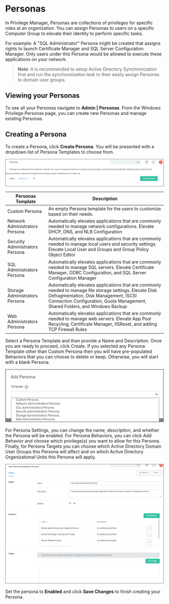 [title]: # (Personas)
[tags]: # (overview)
[priority]: # (11)
# Personas

In Privilege Manager, Personas are collections of privileges for specific roles at an organization. You can assign Personas to users on a specific Computer Group to elevate their identity to perform specific tasks.

For example: A "SQL Administrator" Persona might be created that assigns rights to launch Certificate Manager and SQL Server Configuration Manager. Only users under this Persona would be allowed to execute these applications on your network.

>**Note**:
>It is recommended to setup Active Directory Synchronization first and run the synchronization task to then easily assign Personas to domain user groups.

## Viewing your Personas

To see all your Personas navigate to __Admin | Personas__. From the Windows Privilege Personas page, you can create new Personas and manage existing Personas.

## Creating a Persona

To create a Persona, click __Create Persona__. You will be presented with a dropdown list of Persona Templates to choose from.

![create](images/new_persona.png "Selecting Create Persona")

| Personas Template | Description |
| ----- | ----- |
| Custom Persona | An empty Persona template for the users to customize based on their needs. |
| Network Administrators Persona | Automatically elevates applications that are commonly needed to manage network configurations. Elevate DHCP, DNS, and NLB Configuration |
| Security Administrators Persona | Automatically elevates applications that are commonly needed to manage local users and security settings. Elevate Local User and Groups and Group Policy Object Editor |
| SQL Administrators Persona | Automatically elevates applications that are commonly needed to manage SQL servers. Elevate Certificate Manager, ODBC Configuration, and SQL Server Configuration Manager |
| Storage Administrators Persona | Automatically elevates applications that are commonly needed to manage file storage settings. Elevate Disk Defragmentation, Disk Management, ISCSI Connection Configuration, Quota Management, Shared Folders, and Windows Backup |
| Web Administrators Persona | Automatically elevates applications that are commonly needed to manage web servers. Elevate App Pool Recycling, Certificate Manager, IISReset, and adding TCP Firewall Rules |

Select a Persona Template and then provide a Name and Description. Once you are ready to proceed, click Create. If you selected any Persona Template other than Custom Persona then you will have pre-populated Behaviors that you can choose to delete or keep. Otherwise, you will start with a blank Persona.

![Select Personas Template](images/new_persona_template.png "Select Personas Template")

For Persona Settings, you can change the name, description, and whether the Persona will be enabled. For Persona Behaviors, you can click Add Behavior and choose which privilege(s) you want to allow for this Persona. Finally, for Persona Targets you can choose which Active Directory Domain User Groups this Persona will affect and on which Active Directory Organizational Units this Persona will apply.

![new persona](images/new_persona-2.png "Newly created persona")

Set the persona to __Enabled__ and click __Save Changes__ to finish creating your Persona.
